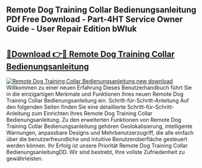 ## Remote Dog Training Collar Bedienungsanleitung PDf Free Download - Part-4HT Service Owner Guide - User Repair Edition bWluk

# <h2><a href="http://df10cip.blite.top/?on=Remote+Dog+Training+Collar+Bedienungsanleitung">🔗Download 👉🔴 Remote Dog Training Collar Bedienungsanleitung</a></h2>

[![Remote Dog Training Collar Bedienungsanleitung new download](https://i.imgur.com/lujVjoI.png)](http://df10cip.blite.top/?on=Remote+Dog+Training+Collar+Bedienungsanleitung)
Willkommen zu einer neuen Erfahrung Dieses Benutzerhandbuch führt Sie in die einzigartigen Merkmale und Funktionen Ihres neuen Remote Dog Training Collar Bedienungsanleitung ein. Schritt-für-Schritt-Anleitung Auf den folgenden Seiten finden Sie eine detaillierte Schritt-für-Schritt-Anleitung zum Einrichten Ihres Remote Dog Training Collar Bedienungsanleitung. Zu den erweiterten Funktionen von Remote Dog Training Collar Bedienungsanleitung gehören Geolokalisierung, intelligente Warnungen, anpassbare Designs und Mehrbenutzerzugriff, die alle einfach über die benutzerfreundliche und intuitive Benutzeroberfläche gesteuert werden können. Ihr Erfolg ist unsere Priorität Remote Dog Training Collar BedienungsanleitungDD. Wir sind bestrebt, Ihre vollste Zufriedenheit zu gewährleisten.
